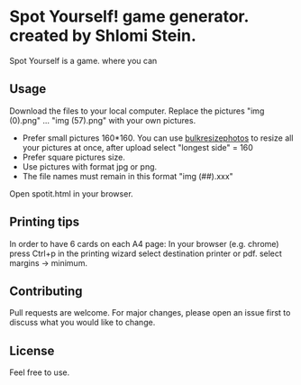 # Spot Yourself! game generator. created by Shlomi Stein.

Spot Yourself is a game. where you can

## Usage

Download the files to your local computer.
Replace the pictures "img (0).png" ... "img (57).png" with your own pictures.
- Prefer small pictures 160*160.
You can use [bulkresizephotos](https://bulkresizephotos.com/en?resize_type=absolute&resize_value=160) to resize all your pictures at once, after upload select "longest side" = 160
- Prefer square pictures size.
- Use pictures with format jpg or png.
- The file names must remain in this format "img (##).xxx"

Open spotit.html in your browser.

## Printing tips
In order to have 6 cards on each A4 page: In your browser (e.g. chrome) press Ctrl+p in the printing wizard select destination printer or pdf. select margins -> minimum.

## Contributing
Pull requests are welcome. For major changes, please open an issue first to discuss what you would like to change.

## License
Feel free to use.

